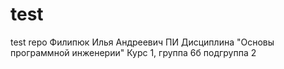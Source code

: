 # test
test repo
Филипюк 
Илья Андреевич
ПИ
Дисциплина "Основы программной инженерии"
Курс 1, группа 6б подгруппа 2
